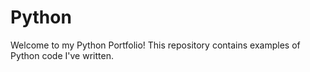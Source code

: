 # Python
Welcome to my Python Portfolio! This repository contains examples of Python code I've written.
